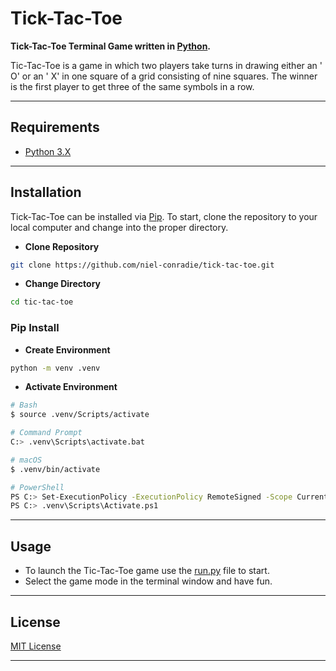 # **Tick-Tac-Toe**

**Tick-Tac-Toe Terminal Game written in [Python](https://www.python.org).**

Tic-Tac-Toe is a game in which two players take turns in drawing either an ' O' or an ' X' in one square of a grid consisting of nine squares. The winner is the first player to get three of the same symbols in a row.

----
## **Requirements**

- [Python 3.X](https://www.python.org/downloads/)
----
## **Installation**

Tick-Tac-Toe can be installed via [Pip](https://pypi.org/project/pip/). To start, clone the repository to your local computer and change into the proper directory.

* **Clone Repository**
```bash
git clone https://github.com/niel-conradie/tick-tac-toe.git
```
* **Change Directory**
```bash
cd tic-tac-toe
```
### **Pip Install**

* **Create Environment**
```bash
python -m venv .venv
```
* **Activate Environment**
```bash
# Bash
$ source .venv/Scripts/activate

# Command Prompt
C:> .venv\Scripts\activate.bat

# macOS
$ .venv/bin/activate

# PowerShell
PS C:> Set-ExecutionPolicy -ExecutionPolicy RemoteSigned -Scope CurrentUser
PS C:> .venv\Scripts\Activate.ps1
```
----
## **Usage**

- To launch the Tic-Tac-Toe game use the [run.py](https://github.com/niel-conradie/tick-tac-toe/blob/master/tick-tac-toe/run.py) file to start.
- Select the game mode in the terminal window and have fun.

----
## **License**

[MIT License](https://github.com/niel-conradie/Tick-Tac-Toe/blob/master/LICENSE)

----